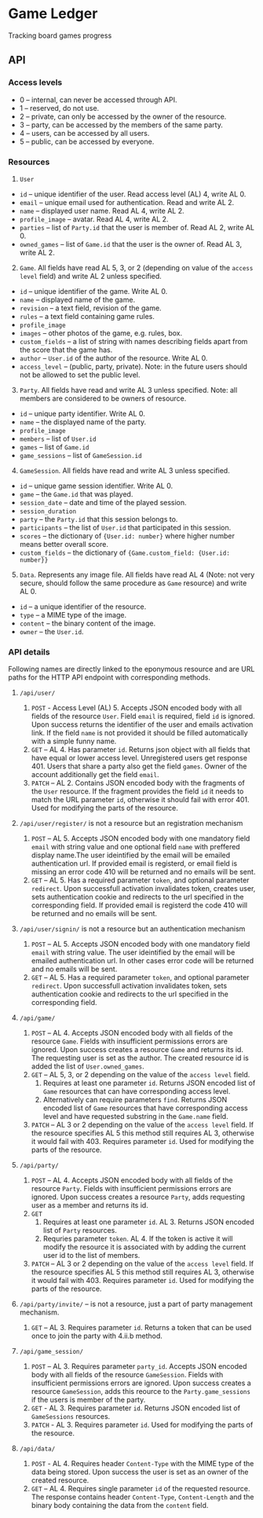 # Game Ledger

Tracking board games progress

## API

### Access levels

- 0 – internal, can never be accessed through API.
- 1 – reserved, do not use.
- 2 – private, can only be accessed by the owner of the resource.
- 3 – party, can be accessed by the members of the same party.
- 4 – users, can be accessed by all users.
- 5 – public, can be accessed by everyone.

### Resources

1. `User`

- `id` – unique identifier of the user. Read access level (AL) 4, write AL 0.
- `email` – unique email used for authentication. Read and write AL 2.
- `name` – displayed user name. Read AL 4, write AL 2.
- `profile_image` – avatar. Read AL 4, write AL 2.
- `parties` – list of `Party.id` that the user is member of. Read AL 2, write AL 0.
- `owned_games` – list of `Game.id` that the user is the owner of. Read AL 3, write AL 2.

2. `Game`. All fields have read AL 5, 3, or 2 (depending on value of the `access level` field) and write AL 2 unless specified.

- `id` – unique identifier of the game. Write AL 0.
- `name` – displayed name of the game.
- `revision` – a text field, revision of the game.
- `rules` – a text field containing game rules.
- `profile_image`
- `images` – other photos of the game, e.g. rules, box.
- `custom_fields` – a list of string with names describing fields apart from the score that the game has.
- `author` – `User.id` of the author of the resource. Write AL 0.
- `access_level` – (public, party, private). Note: in the future users should not be allowed to set the public level.

3. `Party`. All fields have read and write AL 3 unless specified. Note: all members are considered to be owners of resource.

- `id` – unique party identifier. Write AL 0.
- `name` – the displayed name of the party.
- `profile_image`
- `members` – list of `User.id`
- `games` – list of `Game.id`
- `game_sessions` – list of `GameSession.id`

4. `GameSession`. All fields have read and write AL 3 unless specified.

- `id` – unique game session identifier. Write AL 0.
- `game` – the `Game.id` that was played.
- `session_date` – date and time of the played session.
- `session_duration`
- `party` – the `Party.id` that this session belongs to.
- `participants` – the list of `User.id` that participated in this session.
- `scores` – the dictionary of `{User.id: number}` where higher number means better overall score.
- `custom_fields` – the dictionary of `{Game.custom_field: {User.id: number}}`

5. `Data`. Represents any image file. All fields have read AL 4 (Note: not very secure, should follow the same procedure as `Game` resource) and write AL 0.

- `id` – a unique identifier of the resource.
- `type` – a MIME type of the image.
- `content` – the binary content of the image.
- `owner` – the `User.id`.

### API details

Following names are directly linked to the eponymous resource and are URL paths for the HTTP API endpoint with corresponding methods.

1. `/api/user/`

   1. `POST` - Access Level (AL) 5. Accepts JSON encoded body with all fields of the resource `User`. Field `email` is required, field `id` is ignored. Upon success returns the identifier of the user and emails activation link. If the field `name` is not provided it should be filled automatically with a simple funny name.
   1. `GET` – AL 4. Has parameter `id`. Returns json object with all fields that have equal or lower access level. Unregistered users get response 401. Users that share a party also get the field `games`. Owner of the account additionally get the field `email`.
   1. `PATCH` – AL 2. Contains JSON encoded body with the fragments of the `User` resource. If the fragment provides the field `id` it needs to match the URL parameter `id`, otherwise it should fail with error 401. Used for modifying the parts of the resource.

1. `/api/user/register/` is not a resource but an registration mechanism

   1. `POST` – AL 5. Accepts JSON encoded body with one mandatory field `email` with string value and one optional field `name` with preffered display name.The user ideintified by the email will be emailed authentication url. If provided email is registerd, or email field is missing an error code 410 will be returned and no emails will be sent.
   1. `GET` – AL 5. Has a required parameter `token`, and optional parameter `redirect`. Upon successfull activation invalidates token, creates user, sets authentication cookie and redirects to the url specified in the corresponding field. If provided email is registerd the code 410 will be returned and no emails will be sent.

1. `/api/user/signin/` is not a resource but an authentication mechanism

   1. `POST` – AL 5. Accepts JSON encoded body with one mandatory field `email` with string value. The user ideintified by the email will be emailed authentication url. In other cases error code will be returned and no emails will be sent.
   1. `GET` – AL 5. Has a required parameter `token`, and optional parameter `redirect`. Upon successfull activation invalidates token, sets authentication cookie and redirects to the url specified in the corresponding field.

1. `/api/game/`

   1. `POST` – AL 4. Accepts JSON encoded body with all fields of the resource `Game`. Fields with insufficient permissions errors are ignored. Upon success creates a resource `Game` and returns its id. The requesting user is set as the author. The created resource id is added the list of `User.owned_games`.
   1. `GET` – AL 5, 3, or 2 depending on the value of the `access level` field.
      1. Requires at least one parameter `id`. Returns JSON encoded list of `Game` resources that can have corresponding access level.
      1. Alternatively can require parameters `find`. Returns JSON encoded list of `Game` resources that have corresponding access level and have requested substring in the `Game.name` field.
   1. `PATCH` – AL 3 or 2 depending on the value of the `access level` field. If the resource specifies AL 5 this method still requires AL 3, otherwise it would fail with 403. Requires parameter `id`. Used for modifying the parts of the resource.

1. `/api/party/`

   1. `POST` – AL 4. Accepts JSON encoded body with all fields of the resource `Party`. Fields with insufficient permissions errors are ignored. Upon success creates a resource `Party`, adds requesting user as a member and returns its id.
   1. `GET`
      1. Requires at least one parameter `id`. AL 3. Returns JSON encoded list of `Party` resources.
      1. Requries parameter `token`. AL 4. If the token is active it will modify the resource it is associated with by adding the current user id to the list of members.
   1. `PATCH` – AL 3 or 2 depending on the value of the `access level` field. If the resource specifies AL 5 this method still requires AL 3, otherwise it would fail with 403. Requires parameter `id`. Used for modifying the parts of the resource.

1. `/api/party/invite/` – is not a resource, just a part of party management mechanism.

   1. `GET` – AL 3. Requires parameter `id`. Returns a token that can be used once to join the party with 4.ii.b method.

1. `/api/game_session/`

   1. `POST` – AL 3. Requires parameter `party_id`. Accepts JSON encoded body with all fields of the resource `GameSession`. Fields with insufficient permissions errors are ignored. Upon success creates a resource `GameSession`, adds this reource to the `Party.game_sessions` if the users is member of the party.
   2. `GET` - AL 3. Requires parameter `id`. Returns JSON encoded list of `GameSessions` resources.
   3. `PATCH` - AL 3. Requires parameter `id`. Used for modifying the parts of the resource.

1. `/api/data/`

   1. `POST` - AL 4. Requires header `Content-Type` with the MIME type of the data being stored. Upon success the user is set as an owner of the created resource.
   1. `GET` – AL 4. Requires single parameter `id` of the requested resource. The response contains header `Content-Type`, `Content-Length` and the binary body containing the data from the `content` field.
